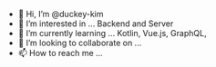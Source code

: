 - 👋 Hi, I’m @duckey-kim
- 👀 I’m interested in ... Backend and Server 
- 🌱 I’m currently learning ... Kotlin, Vue.js, GraphQL,
- 💞️ I’m looking to collaborate on ...
- 📫 How to reach me ...

